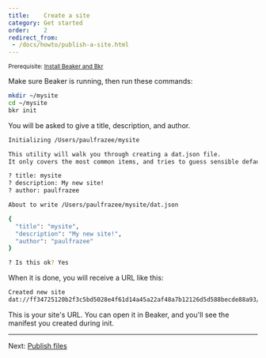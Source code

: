 ```yaml
---
title:    Create a site
category: Get started
order:    2
redirect_from:
 - /docs/howto/publish-a-site.html
---
```


<small>Prerequisite: [Install Beaker and Bkr](/docs/howto/install.html)</small>

Make sure Beaker is running, then run these commands:

```bash
mkdir ~/mysite
cd ~/mysite
bkr init
```

You will be asked to give a title, description, and author.

```bash
Initializing /Users/paulfrazee/mysite

This utility will walk you through creating a dat.json file.
It only covers the most common items, and tries to guess sensible defaults.

? title: mysite
? description: My new site!
? author: paulfrazee

About to write /Users/paulfrazee/mysite/dat.json

{
  "title": "mysite",
  "description": "My new site!",
  "author": "paulfrazee"
} 

? Is this ok? Yes
```

When it is done, you will receive a URL like this:

```bash
Created new site
dat://ff34725120b2f3c5bd5028e4f61d14a45a22af48a7b12126d5d588becde88a93/
```

This is your site's URL. You can open it in Beaker, and you'll see the manifest you created during init.

---

Next: [Publish files](./publish-files.html)